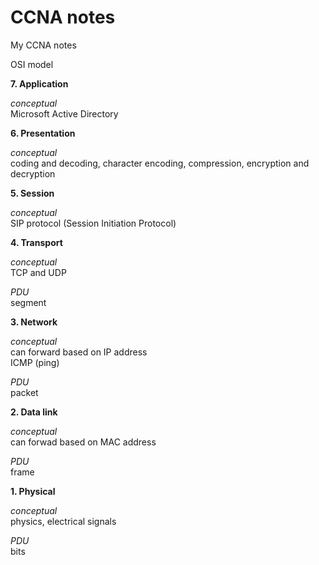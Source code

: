 # CCNA notes
My CCNA notes

OSI model  

**7. Application**  

*conceptual*  
Microsoft Active Directory  

**6. Presentation**  

*conceptual*  
coding and decoding, character encoding, compression, encryption and decryption  

**5. Session**  

*conceptual*  
SIP protocol (Session Initiation Protocol)  

**4. Transport**  

*conceptual*  
TCP and UDP  

*PDU*  
segment

**3. Network**  

*conceptual*  
can forward based on IP address  
ICMP (ping)  

*PDU*  
packet

**2. Data link**  

*conceptual*  
can forwad based on MAC address  

*PDU*  
frame

**1. Physical**  

*conceptual*  
physics, electrical signals  

*PDU*  
bits
